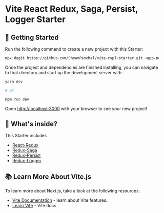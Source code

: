 # Vite React Redux, Saga, Persist, Logger Starter

## 🚀 Getting Started

Run the following command to create a new project with this Starter:

```bash
npx degit https://github.com/ShyamPanchal/vite-rspl-starter.git <app-name>
```

Once the project and dependencies are finished installing, you can navigate to that directory and start up the development server with:

```bash
yarn dev

# or

npm run dev
```

Open [http://localhost:3000](http://localhost:3000) with your browser to see your new project!

## 🧐 What's inside?

This Starter includes

- [React-Redux](https://react-redux.js.org/)
- [Redux-Saga](https://redux-saga.js.org/)
- [Redux-Persist](https://www.npmjs.com/package/redux-persist)
- [Redux-Logger](https://www.npmjs.com/package/redux-logger)

## 📚 Learn More About Vite.js

To learn more about Next.js, take a look at the following resources:

- [Vite Documentation](https://vitejs.dev/) - learn about Vite features.
- [Learn Vite](https://vitejs.dev/guide/) - Vite docs.
